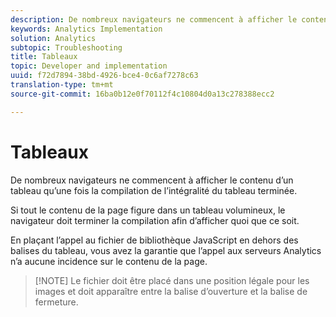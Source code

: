 ```yaml
---
description: De nombreux navigateurs ne commencent à afficher le contenu d’un tableau qu’une fois la compilation de l’intégralité du tableau terminée.
keywords: Analytics Implementation
solution: Analytics
subtopic: Troubleshooting
title: Tableaux
topic: Developer and implementation
uuid: f72d7894-38bd-4926-bce4-0c6af7278c63
translation-type: tm+mt
source-git-commit: 16ba0b12e0f70112f4c10804d0a13c278388ecc2

---
```



# Tableaux

De nombreux navigateurs ne commencent à afficher le contenu d’un tableau qu’une fois la compilation de l’intégralité du tableau terminée.

Si tout le contenu de la page figure dans un tableau volumineux, le navigateur doit terminer la compilation afin d’afficher quoi que ce soit.

En plaçant l’appel au fichier de bibliothèque JavaScript en dehors des balises du tableau, vous avez la garantie que l’appel aux serveurs Analytics n’a aucune incidence sur le contenu de la page.

> [!NOTE] Le fichier doit être placé dans une position légale pour les images et doit apparaître entre la balise d’ouverture <body> et la balise </body> de fermeture.

